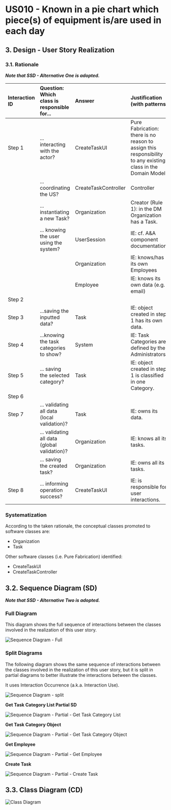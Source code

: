 # US010 - Known in a pie chart which piece(s) of equipment is/are used in each day

## 3. Design - User Story Realization 

### 3.1. Rationale

_**Note that SSD - Alternative One is adopted.**_

| Interaction ID | Question: Which class is responsible for...   | Answer               | Justification (with patterns)                                                                                 |
|:---------------|:----------------------------------------------|:---------------------|:--------------------------------------------------------------------------------------------------------------|
| Step 1  		     | 	... interacting with the actor?              | CreateTaskUI         | Pure Fabrication: there is no reason to assign this responsibility to any existing class in the Domain Model. |
| 			  		        | 	... coordinating the US?                     | CreateTaskController | Controller                                                                                                    |
| 			  		        | 	... instantiating a new Task?                | Organization         | Creator (Rule 1): in the DM Organization has a Task.                                                          |
| 			  		        | ... knowing the user using the system?        | UserSession          | IE: cf. A&A component documentation.                                                                          |
| 			  		        | 							                                       | Organization         | IE: knows/has its own Employees                                                                               |
| 			  		        | 							                                       | Employee             | IE: knows its own data (e.g. email)                                                                           |
| Step 2  		     | 							                                       |                      |                                                                                                               |
| Step 3  		     | 	...saving the inputted data?                 | Task                 | IE: object created in step 1 has its own data.                                                                |
| Step 4  		     | 	...knowing the task categories to show?      | System               | IE: Task Categories are defined by the Administrators.                                                        |
| Step 5  		     | 	... saving the selected category?            | Task                 | IE: object created in step 1 is classified in one Category.                                                   |
| Step 6  		     | 							                                       |                      |                                                                                                               |              
| Step 7  		     | 	... validating all data (local validation)?  | Task                 | IE: owns its data.                                                                                            | 
| 			  		        | 	... validating all data (global validation)? | Organization         | IE: knows all its tasks.                                                                                      | 
| 			  		        | 	... saving the created task?                 | Organization         | IE: owns all its tasks.                                                                                       | 
| Step 8  		     | 	... informing operation success?             | CreateTaskUI         | IE: is responsible for user interactions.                                                                     | 

### Systematization ##

According to the taken rationale, the conceptual classes promoted to software classes are: 

* Organization
* Task

Other software classes (i.e. Pure Fabrication) identified: 

* CreateTaskUI  
* CreateTaskController


## 3.2. Sequence Diagram (SD)

_**Note that SSD - Alternative Two is adopted.**_

### Full Diagram

This diagram shows the full sequence of interactions between the classes involved in the realization of this user story.

![Sequence Diagram - Full](svg/us006-sequence-diagram-full.svg)

### Split Diagrams

The following diagram shows the same sequence of interactions between the classes involved in the realization of this user story, but it is split in partial diagrams to better illustrate the interactions between the classes.

It uses Interaction Occurrence (a.k.a. Interaction Use).

![Sequence Diagram - split](svg/us006-sequence-diagram-split.svg)

**Get Task Category List Partial SD**

![Sequence Diagram - Partial - Get Task Category List](svg/us006-sequence-diagram-partial-get-task-category-list.svg)

**Get Task Category Object**

![Sequence Diagram - Partial - Get Task Category Object](svg/us006-sequence-diagram-partial-get-task-category.svg)

**Get Employee**

![Sequence Diagram - Partial - Get Employee](svg/us006-sequence-diagram-partial-get-employee.svg)

**Create Task**

![Sequence Diagram - Partial - Create Task](svg/us006-sequence-diagram-partial-create-task.svg)

## 3.3. Class Diagram (CD)

![Class Diagram](svg/us006-class-diagram.svg)